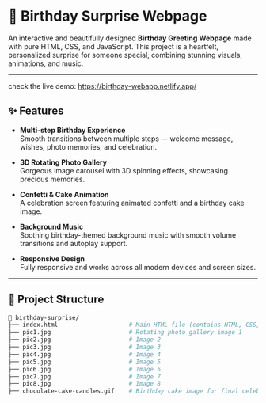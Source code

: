 # 🎉 Birthday Surprise Webpage

An interactive and beautifully designed **Birthday Greeting Webpage** made with pure HTML, CSS, and JavaScript. This project is a heartfelt, personalized surprise for someone special, combining stunning visuals, animations, and music.

---

check the live demo: https://birthday-webapp.netlify.app/

## ✨ Features

- **Multi-step Birthday Experience**  
  Smooth transitions between multiple steps — welcome message, wishes, photo memories, and celebration.

- **3D Rotating Photo Gallery**  
  Gorgeous image carousel with 3D spinning effects, showcasing precious memories.

- **Confetti & Cake Animation**  
  A celebration screen featuring animated confetti and a birthday cake image.

- **Background Music**  
  Soothing birthday-themed background music with smooth volume transitions and autoplay support.

- **Responsive Design**  
  Fully responsive and works across all modern devices and screen sizes.

---

## 📁 Project Structure
```bash
🎁 birthday-surprise/
├── index.html                    # Main HTML file (contains HTML, CSS, and JS all in one)
├── pic1.jpg                      # Rotating photo gallery image 1
├── pic2.jpg                      # Image 2
├── pic3.jpg                      # Image 3
├── pic4.jpg                      # Image 4
├── pic5.jpg                      # Image 5
├── pic6.jpg                      # Image 6
├── pic7.jpg                      # Image 7
├── pic8.jpg                      # Image 8
├── chocolate-cake-candles.gif    # Birthday cake image for final celebration


